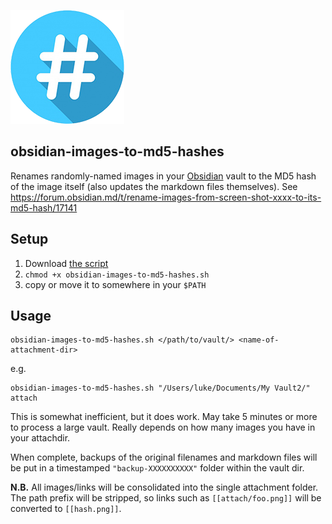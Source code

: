 ![logo](./logo.png)

## obsidian-images-to-md5-hashes

Renames randomly-named images in your [Obsidian](https://obsidian.md/) vault to the MD5 hash of the image itself (also updates the markdown files themselves). See https://forum.obsidian.md/t/rename-images-from-screen-shot-xxxx-to-its-md5-hash/17141

## Setup

1. Download [the script](https://raw.githubusercontent.com/luckman212/obsidian-images-to-md5-hashes/main/obsidian-images-to-md5-hashes.sh)
2. `chmod +x obsidian-images-to-md5-hashes.sh`
3. copy or move it to somewhere in your `$PATH`

## Usage

```shell
obsidian-images-to-md5-hashes.sh </path/to/vault/> <name-of-attachment-dir>
```

e.g.

```shell
obsidian-images-to-md5-hashes.sh "/Users/luke/Documents/My Vault2/" attach
```

This is somewhat inefficient, but it does work. May take 5 minutes or more to process a large vault. Really depends on how many images you have in your attachdir.

When complete, backups of the original filenames and markdown files will be put in a timestamped `"backup-XXXXXXXXXX"` folder within the vault dir.

**N.B.** All images/links will be consolidated into the single attachment folder. The path prefix will be stripped, so links such as `[[attach/foo.png]]` will be converted to `[[hash.png]]`.
